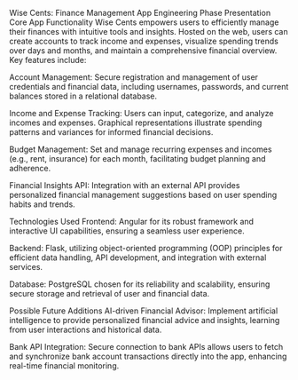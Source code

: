 Wise Cents: Finance Management App
Engineering Phase Presentation
Core App Functionality
Wise Cents empowers users to efficiently manage their finances with intuitive tools and insights. Hosted on the web, users can create accounts to track income and expenses, visualize spending trends over days and months, and maintain a comprehensive financial overview. Key features include:

Account Management: Secure registration and management of user credentials and financial data, including usernames, passwords, and current balances stored in a relational database.

Income and Expense Tracking: Users can input, categorize, and analyze incomes and expenses. Graphical representations illustrate spending patterns and variances for informed financial decisions.

Budget Management: Set and manage recurring expenses and incomes (e.g., rent, insurance) for each month, facilitating budget planning and adherence.

Financial Insights API: Integration with an external API provides personalized financial management suggestions based on user spending habits and trends.

Technologies Used
Frontend: Angular for its robust framework and interactive UI capabilities, ensuring a seamless user experience.

Backend: Flask, utilizing object-oriented programming (OOP) principles for efficient data handling, API development, and integration with external services.

Database: PostgreSQL chosen for its reliability and scalability, ensuring secure storage and retrieval of user and financial data.

Possible Future Additions
AI-driven Financial Advisor: Implement artificial intelligence to provide personalized financial advice and insights, learning from user interactions and historical data.

Bank API Integration: Secure connection to bank APIs allows users to fetch and synchronize bank account transactions directly into the app, enhancing real-time financial monitoring.
